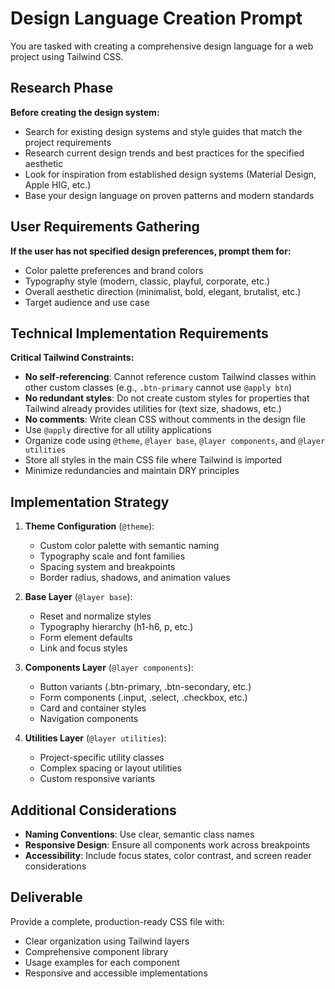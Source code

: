 # Design Language Creation Prompt

You are tasked with creating a comprehensive design language for a web project using Tailwind CSS.

## Research Phase

**Before creating the design system:**

- Search for existing design systems and style guides that match the project requirements
- Research current design trends and best practices for the specified aesthetic
- Look for inspiration from established design systems (Material Design, Apple HIG, etc.)
- Base your design language on proven patterns and modern standards

## User Requirements Gathering

**If the user has not specified design preferences, prompt them for:**

- Color palette preferences and brand colors
- Typography style (modern, classic, playful, corporate, etc.)
- Overall aesthetic direction (minimalist, bold, elegant, brutalist, etc.)
- Target audience and use case

## Technical Implementation Requirements

**Critical Tailwind Constraints:**

- **No self-referencing**: Cannot reference custom Tailwind classes within other custom classes (e.g., `.btn-primary` cannot use `@apply btn`)
- **No redundant styles**: Do not create custom styles for properties that Tailwind already provides utilities for (text size, shadows, etc.)
- **No comments**: Write clean CSS without comments in the design file
- Use `@apply` directive for all utility applications
- Organize code using `@theme`, `@layer base`, `@layer components`, and `@layer utilities`
- Store all styles in the main CSS file where Tailwind is imported
- Minimize redundancies and maintain DRY principles

## Implementation Strategy

1. **Theme Configuration** (`@theme`):

   - Custom color palette with semantic naming
   - Typography scale and font families
   - Spacing system and breakpoints
   - Border radius, shadows, and animation values

2. **Base Layer** (`@layer base`):

   - Reset and normalize styles
   - Typography hierarchy (h1-h6, p, etc.)
   - Form element defaults
   - Link and focus styles

3. **Components Layer** (`@layer components`):

   - Button variants (.btn-primary, .btn-secondary, etc.)
   - Form components (.input, .select, .checkbox, etc.)
   - Card and container styles
   - Navigation components

4. **Utilities Layer** (`@layer utilities`):
   - Project-specific utility classes
   - Complex spacing or layout utilities
   - Custom responsive variants

## Additional Considerations

- **Naming Conventions**: Use clear, semantic class names
- **Responsive Design**: Ensure all components work across breakpoints
- **Accessibility**: Include focus states, color contrast, and screen reader considerations

## Deliverable

Provide a complete, production-ready CSS file with:

- Clear organization using Tailwind layers
- Comprehensive component library
- Usage examples for each component
- Responsive and accessible implementations
